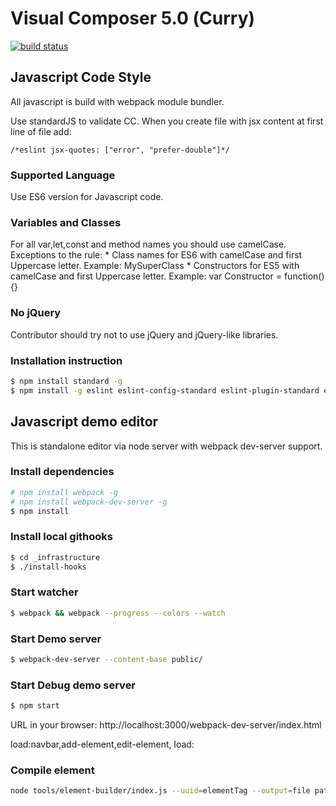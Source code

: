 # Visual Composer 5.0 (Сurry)

[![build status](https://ci.visualcomposer.io/vcb/vcb/badges/master/build.svg)](https://ci.visualcomposer.io/vcb/vcb/commits/master)

## Javascript Code Style
All javascript is build with webpack module bundler.

Use standardJS to validate CC.
When you create file with jsx content at first line of file add:
```
/*eslint jsx-quotes: ["error", "prefer-double"]*/
```
### Supported Language
Use ES6 version for Javascript code.

### Variables and Classes
For all var,let,const and method names you should use camelCase. 
Exceptions to the rule:
    * Class names for ES6 with camelCase and first Uppercase letter. Example: MySuperClass
    * Constructors for ES5 with camelCase and first Uppercase letter. Example: var Constructor = function(){}

### No jQuery
Contributor should try not to use jQuery and jQuery-like libraries.

### Installation instruction
``` sh
$ npm install standard -g
$ npm install -g eslint eslint-config-standard eslint-plugin-standard eslint-plugin-promise  eslint-config-standard-react eslint-config-standard-jsx eslint-plugin-react
```


## Javascript demo editor
This is standalone editor via node server with webpack dev-server support.


### Install dependencies
```sh
# npm install webpack -g
# npm install webpack-dev-server -g
$ npm install
```

### Install local githooks
```sh
$ cd _infrastructure
$ ./install-hooks
```

### Start watcher
```sh
$ webpack && webpack --progress --colors --watch
```

### Start Demo server
```sh
$ webpack-dev-server --content-base public/
```
### Start Debug demo server

```sh
$ npm start
```

URL in your browser: http://localhost:3000/webpack-dev-server/index.html


load:navbar,add-element,edit-element,
load:

### Compile element ###
```sh
node tools/element-builder/index.js --uuid=elementTag --output=file path/to/element/
```